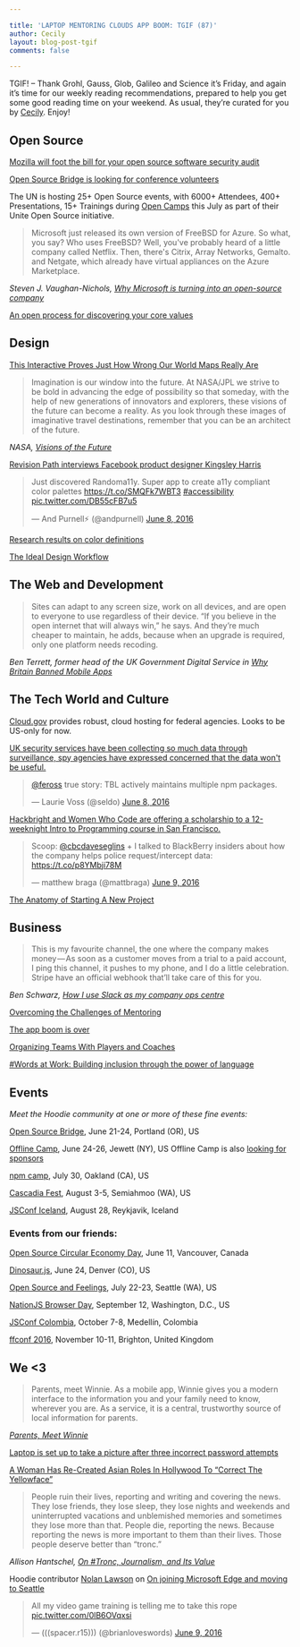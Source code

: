 ```yaml
---

title: 'LAPTOP MENTORING CLOUDS APP BOOM: TGIF (87)'
author: Cecily
layout: blog-post-tgif
comments: false

---
```



TGIF! – Thank Grohl, Gauss, Glob, Galileo and Science it’s Friday, and again it’s time for our weekly reading recommendations, prepared to help you get some good reading time on your weekend. As usual, they’re curated for you by [Cecily](https://twitter.com/skeskali). Enjoy!



## Open Source

[Mozilla will foot the bill for your open source software security audit](http://www.zdnet.com/article/mozilla-will-foot-the-bill-for-your-open-source-software-security-audit/)

[Open Source Bridge is looking for conference volunteers](http://volunteer.opensourcebridge.org/)

The UN is hosting 25+ Open Source events, with 6000+ Attendees, 400+ Presentations, 15+ Trainings during [Open Camps](http://opencamps.org/) this July as part of their Unite Open Source initiative. 

> Microsoft just released its own version of FreeBSD for Azure. So what, you say? Who uses FreeBSD? Well, you've probably heard of a little company called Netflix. Then, there's Citrix, Array Networks, Gemalto. and Netgate, which already have virtual appliances on the Azure Marketplace.

<cite> Steven J. Vaughan-Nichols, [Why Microsoft is turning into an open-source company](http://www.zdnet.com/article/why-microsoft-is-turning-into-an-open-source-company/)</cite>

[An open process for discovering your core values](https://opensource.com/open-organization/16/6/opening-discover-education-centers-core-values)

## Design

[This Interactive Proves Just How Wrong Our World Maps Really Are](http://www.fastcodesign.com/3060594/infographic-of-the-day/this-interactive-proves-just-how-insane-world-maps-really-are)

> Imagination is our window into the future. At NASA/JPL we strive to be bold in advancing the edge of possibility so that someday, with the help of new generations of innovators and explorers, these visions of the future can become a reality. As you look through these images of imaginative travel destinations, remember that you can be an architect of the future.

<cite>NASA, [Visions of the Future](http://www.jpl.nasa.gov/visions-of-the-future/)</cite>

[Revision Path interviews Facebook product designer Kingsley Harris](https://soundcloud.com/revisionpath/episode-143-kingsley-harris)

<blockquote class="twitter-tweet" data-lang="en"><p lang="en" dir="ltr">Just discovered Randoma11y. Super app to create a11y compliant color palettes <a href="https://t.co/SMQFk7WBT3">https://t.co/SMQFk7WBT3</a> <a href="https://twitter.com/hashtag/accessibility?src=hash">#accessibility</a> <a href="https://t.co/DB55cFB7u5">pic.twitter.com/DB55cFB7u5</a></p>&mdash; And Purnell⚡️ (@andpurnell) <a href="https://twitter.com/andpurnell/status/740529003770089476">June 8, 2016</a></blockquote>

[Research results on color definitions](https://medium.com/sketch-app-sources/research-results-on-color-definitions-f79a4aafaa0#.z23xl94pk)

[The Ideal Design Workflow](https://blog.prototypr.io/the-ideal-design-workflow-2c200b8e337d#.q19pzw111)

## The Web and Development

> Sites can adapt to any screen size, work on all devices, and are open to everyone to use regardless of their device. “If you believe in the open internet that will always win,” he says. And they’re much cheaper to maintain, he adds, because when an upgrade is required, only one platform needs recoding.

<cite>Ben Terrett, former head of the UK Government Digital Service in [Why Britain Banned Mobile Apps](https://govinsider.asia/smart-gov/why-britain-banned-mobile-apps/)</cite>

## The Tech World and Culture
[Cloud.gov](https://cloud.gov/) provides robust, cloud hosting for federal agencies. Looks to be US-only for now. 

[UK security services have been collecting so much data through surveillance, spy agencies have expressed concerned that the data won't be useful.](http://www.bbc.com/news/technology-36469351)

<blockquote class="twitter-tweet" data-lang="en"><p lang="en" dir="ltr"><a href="https://twitter.com/feross">@feross</a> true story: TBL actively maintains multiple npm packages.</p>&mdash; Laurie Voss (@seldo) <a href="https://twitter.com/seldo/status/740595246279491584">June 8, 2016</a></blockquote>

[Hackbright and Women Who Code are offering a scholarship to a 12-weeknight Intro to Programming course in San Francisco.](https://docs.google.com/forms/d/1qOtQ0sohVcckkt_QHrZ0W0LFv1UiN54phjupnbcL_88/viewform) 

<blockquote class="twitter-tweet" data-lang="en"><p lang="en" dir="ltr">Scoop: <a href="https://twitter.com/cbcdaveseglins">@cbcdaveseglins</a> + I talked to BlackBerry insiders about how the company helps police request/intercept data: <a href="https://t.co/p8YMbji78M">https://t.co/p8YMbji78M</a></p>&mdash; matthew braga (@mattbraga) <a href="https://twitter.com/mattbraga/status/740867715741581313">June 9, 2016</a></blockquote>

[The Anatomy of Starting A New Project](https://medium.com/swlh/the-anatomy-of-starting-a-new-project-6b9180e947c5#.4jztlgppf)

## Business

> This is my favourite channel, the one where the company makes money — As soon as a customer moves from a trial to a paid account, I ping this channel, it pushes to my phone, and I do a little celebration. Stripe have an official webhook that’ll take care of this for you.

<cite> Ben Schwarz, [How I use Slack as my company ops centre](https://building.calibreapp.com/how-i-use-slack-as-company-ops-centre-fda441a6e71d#.td4dsgues)</cite>

[Overcoming the Challenges of Mentoring](https://prezi.com/yg36mrh2tf0k/overcoming-the-challenges-of-mentoring/)

[The app boom is over](http://www.recode.net/2016/6/8/11883518/app-boom-over-snapchat-uber)

[Organizing Teams With Players and Coaches](https://www.helpscout.net/blog/effective-teams/)

[#Words at Work: Building inclusion through the power of language](https://www.dca.org.au/files/file/WordsAtWork/DCA%20WordsAtWork%20OVERALL%20Guide.pdf)

## Events

_Meet the Hoodie community at one or more of these fine events:_

[Open Source Bridge](http://opensourcebridge.org/), June 21-24, Portland (OR), US

[Offline Camp](http://offlinefirst.org/camp/), June 24-26, Jewett (NY), US
Offline Camp is also [looking for sponsors](http://offlinefirst.org/camp/)

[npm camp](http://npm.camp/), July 30, Oakland (CA), US

[Cascadia Fest](http://2016.cascadiafest.org/), August 3-5, Semiahmoo (WA), US

[JSConf Iceland](https://2016.jsconf.is/), August 28, Reykjavik, Iceland

### Events from our friends:

[Open Source Circular Economy Day](https://oscedays.org/vancouver-2016/), June 11, Vancouver, Canada

[Dinosaur.js](http://dinosaurjs.org/), June 24, Denver (CO), US

[Open Source and Feelings](http://www.osfeels.com/), July 22-23, Seattle (WA), US

[NationJS Browser Day](http://lanyrd.com/2016/nationjs-browser-day/), September 12, Washington, D.C., US

[JSConf Colombia](http://jsconf.co/), October 7-8, Medellín, Colombia

[ffconf 2016](https://2016.ffconf.org/), November 10-11, Brighton, United Kingdom


## We <3


>Parents, meet Winnie. As a mobile app, Winnie gives you a modern interface to the information you and your family need to know, wherever you are. As a service, it is a central, trustworthy source of local information for parents.

<cite>[Parents, Meet Winnie](https://medium.com/winnie-labs/meet-winnie-16d689d9bd4f#.pm77cvewc)</cite>

[Laptop is set up to take a picture after three incorrect password attempts](http://imgur.com/gallery/aal9N)

[A Woman Has Re-Created Asian Roles In Hollywood To “Correct The Yellowface”](https://www.buzzfeed.com/tanyachen/mom-correcting-yellowface)

> People ruin their lives, reporting and writing and covering the news. They lose friends, they lose sleep, they lose nights and weekends and uninterrupted vacations and unblemished memories and sometimes they lose more than that. People die, reporting the news. Because reporting the news is more important to them than their lives. Those people deserve better than “tronc.”

<cite>  Allison Hantschel, [On #Tronc, Journalism, and Its Value](https://first-draft.com/2016/06/02/on-tronc-journalism-and-its-value/)</cite>

Hoodie contributor [Nolan Lawson](https://twitter.com/nolanlawson) on [On joining Microsoft Edge and moving to Seattle](https://nolanlawson.com/2016/06/09/on-joining-microsoft-edge-and-moving-to-seattle/)

<blockquote class="twitter-tweet" data-lang="en"><p lang="en" dir="ltr">All my video game training is telling me to take this rope <a href="https://t.co/0lB6OVqxsi">pic.twitter.com/0lB6OVqxsi</a></p>&mdash; (((spacer.r15))) (@brianloveswords) <a href="https://twitter.com/brianloveswords/status/740885636253646848">June 9, 2016</a></blockquote>


